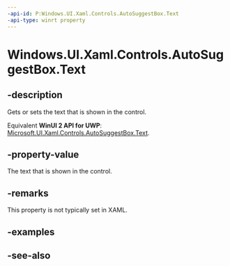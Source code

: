 ```yaml
---
-api-id: P:Windows.UI.Xaml.Controls.AutoSuggestBox.Text
-api-type: winrt property
---
```


<!-- Property syntax
public string Text { get;  set; }
-->

# Windows.UI.Xaml.Controls.AutoSuggestBox.Text

## -description
Gets or sets the text that is shown in the control.

Equivalent **WinUI 2 API for UWP**: [Microsoft.UI.Xaml.Controls.AutoSuggestBox.Text](/windows/winui/api/microsoft.ui.xaml.controls.autosuggestbox.text).

## -property-value
The text that is shown in the control.

## -remarks
This property is not typically set in XAML.

## -examples

## -see-also

